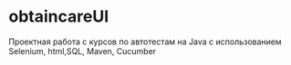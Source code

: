 # obtaincareUI
Проектная работа с курсов по автотестам на Java с использованием Selenium, html,SQL, Maven, Cucumber

